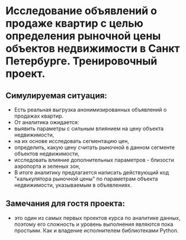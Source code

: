 # Исследование объявлений о продаже квартир с целью определения рыночной цены объектов недвижимости в Санкт Петербурге.  Тренировочный проект.

## Симулируемая ситуация:
* Есть реальная выгрузка анонимизированных объявлений о продажах квартир.
* От аналитика ожидается:
 * выявить параметры с сильным влиянием на цену объекта недвижимости,
 * на их основе исследовать сегментацию цен,
 * определить, какую цену считать рыночной в данном сегменте объектов недвижимости,
 * исследовать влияние дополнительных параметров - близости аэропорта и зеленых зон,
* В итоге аналитику предлагается написать действующий код "калькулятора рыночной цены" по параметрам объекта недвижимости, указываемым в объявлениях.

## Замечания для гостя проекта:
* это один из самых первых проектов курса по аналитике данных, поэтому его сложность и уровень выполнения являются пока простыми. Как и владение исполнителем библиотеками Python. 
